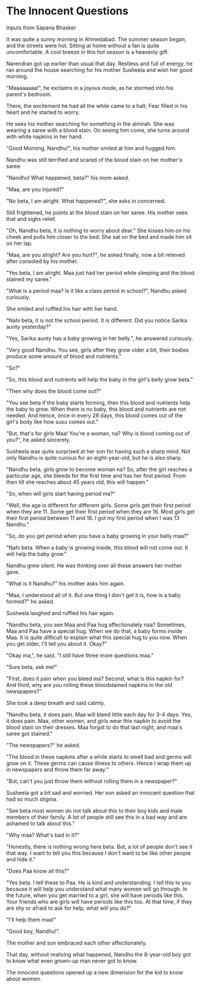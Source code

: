 # The Innocent Questions

Inputs from Sapana Bhasker

It was quite a sunny morning in Ahmedabad. The summer season began, and
the streets were hot. Sitting at home without a fan is quite
uncomfortable. A cool breeze in this hot season is a heavenly gift.

Narendran got up earlier than usual that day. Restless and full of
energy, he ran around the house searching for his mother Susheela and
wish her good morning.

\"Maaaaaaaa!\", he exclaims in a joyous mode, as he stormed into his
parent\'s bedroom.

There, the excitement he had all the while came to a halt; Fear filled
in his heart and he started to worry.

He sees his mother searching for something in the almirah. She was
wearing a saree with a blood stain. On seeing him come, she turns around
with white napkins in her hand.

\"Good Morning, Nandhu!\", his mother smiled at him and hugged him.

Nandhu was still terrified and scared of the blood stain on her
mother\'s saree.

\"Nandhu! What happened, beta?\" his mom asked.

\"Maa, are you injured?\"

\"No beta, I am alright. What happened?\", she asks in concerned.

Still frightened, he points at the blood stain on her saree. His mother
sees that and sighs relief.

\"Oh, Nandhu beta, it is nothing to worry about dear.\" She kisses him
on his cheek and pulls him closer to the bed. She sat on the bed and
made him sit on her lap.

\"Maa, are you alright? Are you hurt?\", he asked finally, now a bit
relieved after consoled by his mother.

\"Yes beta, I am alright. Maa just had her period while sleeping and the
blood stained my saree.\"

\"What is a period maa? Is it like a class period in school?\", Nandhu
asked curiously.

She smiled and ruffled his hair with her hand.

\"Nahi beta, it is not the school period. It is different. Did you
notice Sarika aunty yesterday?\"

\"Yes, Sarika aunty has a baby growing in her belly.\", he answered
curiously.

\"Very good Nandhu. You see, girls after they grow older a bit, their
bodies produce some amount of blood and nutrients.\"

\"So?\"

\"So, this blood and nutrients will help the baby in the girl\'s belly
grow beta.\"

\"Then why does the blood come out?\"

\"You see beta if the baby starts forming, then this blood and nutrients
help the baby to grow. When there is no baby, this blood and nutrients
are not needed. And hence, once in every 28 days, this blood comes out
of the girl\'s body like how susu comes out.\"

\"But, that\'s for girls Maa! You\'re a woman, na? Why is blood coming
out of you?\", he asked sincerely.

Susheela was quite surprised at her son for having such a sharp mind.
Not only Nandhu is quite curious for an eight-year-old, but he is also
sharp.

\"Nandhu beta, girls grow to become woman na? So, after the girl reaches
a particular age, she bleeds for the first time and has her first
period. From then till she reaches about 45 years old, this will
happen.\"

\"So, when will girls start having period ma?\"

\"Well, the age is different for different girls. Some girls get their
first period when they are 11. Some get their first period when they are
16. Most girls get their first period between 11 and 16. I got my first
period when I was 13 Nandhu.\"

\"So, do you get period when you have a baby growing in your belly
maa?\"

\"Nahi beta. When a baby is growing inside, this blood will not come
out. It will help the baby grow.\"

Nandhu grew silent. He was thinking over all these answers her mother
gave.

\"What is it Nandhu?\" his mother asks him again.

\"Maa, I understood all of it. But one thing I don\'t get it is, how is
a baby formed?\" he asked.

Susheela laughed and ruffled his hair again.

\"Nandhu beta, you see Maa and Paa hug affectionately naa? Sometimes,
Maa and Paa have a special hug. When we do that, a baby forms inside
Maa. It is quite difficult to explain what this special hug to you now.
When you get older, I\'ll tell you about it. Okay?\"

\"Okay ma,\", he said. \"I still have three more questions maa.\"

\"Sure beta, ask me!\"

\"First, does it pain when you bleed ma? Second, what is this napkin
for? And third, why are you rolling these bloodstained napkins in the
old newspapers?\"

She took a deep breath and said calmly.

\"Nandhu beta, it does pain. Maa will bleed little each day for 3-4
days. Yes, it does pain. Maa, other women, and girls wear this napkin to
avoid the blood stain on their dresses. Maa forgot to do that last
night, and maa\'s saree got stained.\"

\"The newspapers?\" he asked.

\"The blood in these napkins after a while starts to smell bad and germs
will grow on it. These germs can cause illness to others. Hence I wrap
them up in newspapers and throw them far away.\"

\"But, can\'t you just throw them without rolling them in a newspaper?\"

Susheela got a bit sad and worried. Her son asked an innocent question
that had so much stigma.

\"See beta most women do not talk about this to their boy kids and male
members of their family. A lot of people still see this in a bad way and
are ashamed to talk about this.\"

\"Why maa? What\'s bad in it?\"

\"Honestly, there is nothing wrong here beta. But, a lot of people
don\'t see it that way. I want to tell you this because I don\'t want to
be like other people and hide it.\"

\"Does Paa know all this?\"

\"Yes beta. I tell these to Paa. He is kind and understanding. I tell
this to you because it will help you understand what many women will go
through. In the future, when you get married to a girl, she will have
periods like this. Your friends who are girls will have periods like
this too. At that time, if they are shy or afraid to ask for help, what
will you do?\"

\"I\'ll help them maa!\"

\"Good boy, Nandhu!\".

The mother and son embraced each other affectionately.

That day, without realising what happened, Nandhu the 8-year-old boy got
to know what even grown-up man never got to know.

The innocent questions opened up a new dimension for the kid to know
about women.

